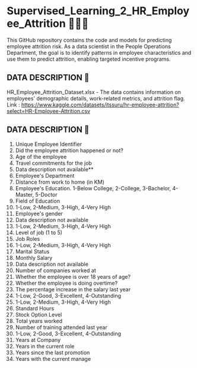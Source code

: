 # Supervised_Learning_2_HR_Employee_Attrition 🧑‍🤝‍🧑
This GitHub repository contains the code and models for predicting employee attrition risk. As a data scientist in the People Operations Department, the goal is to identify patterns in employee characteristics and use them to predict attrition, enabling targeted incentive programs.

## DATA DESCRIPTION :page_with_curl:
HR_Employee_Attrition_Dataset.xlsx - The data contains information on employees' demographic details, work-related metrics, and attrition flag.<br>
Link : https://www.kaggle.com/datasets/itssuru/hr-employee-attrition?select=HR-Employee-Attrition.csv
## DATA DESCRIPTION :file_folder:
1. Unique Employee Identifier
2. Did the employee attrition happened or not?
3. Age of the employee
4. Travel commitments for the job
5. Data description not available**
6. Employee's Department
7. Distance from work to home (in KM)
8. Employee's Education. 1-Below College, 2-College, 3-Bachelor, 4-Master, 5-Doctor
9. Field of Education
10. 1-Low, 2-Medium, 3-High, 4-Very High
11. Employee's gender
12. Data description not available
13. 1-Low, 2-Medium, 3-High, 4-Very High
14. Level of job (1 to 5)
15. Job Roles
16. 1-Low, 2-Medium, 3-High, 4-Very High
17. Marital Status
18. Monthly Salary
19. Data description not available
20. Number of companies worked at
21. Whether the employee is over 18 years of age?
22. Whether the employee is doing overtime?
23. The percentage increase in the salary last year
24. 1-Low, 2-Good, 3-Excellent, 4-Outstanding
25. 1-Low, 2-Medium, 3-High, 4-Very High
26. Standard Hours
27. Stock Option Level
28. Total years worked
29. Number of training attended last year
30. 1-Low, 2-Good, 3-Excellent, 4-Outstanding
31. Years at Company
32. Years in the current role
33. Years since the last promotion
34. Years with the current manage


